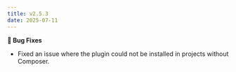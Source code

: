 ```yaml
---
title: v2.5.3
date: 2025-07-11
---
```


**🐞 Bug Fixes**

- Fixed an issue where the plugin could not be installed in projects without Composer.
